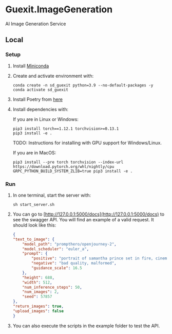 # Guexit.ImageGeneration

AI Image Generation Service

## Local

### Setup

1. Install [Miniconda](https://docs.conda.io/projects/conda/en/latest/user-guide/install/macos.html)

2. Create and activate environment with:

    ```shell
    conda create -n sd_guexit python=3.9 --no-default-packages -y
    conda activate sd_guexit
    ```

3. Install Poetry from [here](https://python-poetry.org/docs/#installation)

4. Install dependencies with:

    If you are in Linux or Windows:

    ```shell
    pip3 install torch==1.12.1 torchvision>=0.13.1
    pip3 install -e .
    ```

    TODO: Instructions for installing with GPU support for Windows/Linux.

    If you are in MacOS:

    ```shell
    pip3 install --pre torch torchvision --index-url https://download.pytorch.org/whl/nightly/cpu
    GRPC_PYTHON_BUILD_SYSTEM_ZLIB=true pip3 install -e .
    ```

### Run

1. In one terminal, start the server with:

    ```shell
    sh start_server.sh
    ```

2. You can go to [http://127.0.0.1:5000/docs](http://127.0.0.1:5000/docs) to see the swagger API. You will find an example of a valid request. It should look like this:

    ```json
    {
    "text_to_image": {
        "model_path": "prompthero/openjourney-2",
        "model_scheduler": "euler_a",
        "prompt": {
            "positive": "portrait of samantha prince set in fire, cinematic lighting, photorealistic, ornate, intricate, realistic, detailed, volumetric light and shadow, hyper HD, octane render, unreal engine insanely detailed and intricate, hypermaximalist, elegant, ornate, hyper-realistic, super detailed --v 4",
            "negative": "bad quality, malformed",
            "guidance_scale": 16.5
        },
        "height": 688,
        "width": 512,
        "num_inference_steps": 50,
        "num_images": 2,
        "seed": 57857
    },
    "return_images": true,
    "upload_images": false
    }
    ```

3. You can also execute the scripts in the example folder to test the API.
